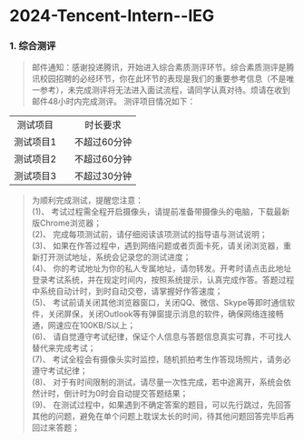 # 2024-Tencent-Intern--IEG
### 1. 综合测评
> 邮件通知：感谢投递腾讯，开始进入综合素质测评环节。综合素质测评是腾讯校园招聘的必经环节，你在此环节的表现是我们的重要参考信息（不是唯一参考），未完成测评将无法进入面试流程，请同学认真对待。烦请在收到邮件48小时内完成测评。
        测评项目情况如下：<br>

||||
|:----:|:----:|:----:|
|测试项目|	|时长要求|	|建议用时|
|测试项目1|	|不超过60分钟|	|30分钟|
|测试项目2|	|不超过60分钟|	|30分钟|
|测试项目3|	|不超过30分钟|	|30分钟|
> 为顺利完成测试，提醒您注意：<br>
(1)、	考试过程需全程开启摄像头，请提前准备带摄像头的电脑，下载最新版Chrome浏览器；<br>
(2)、	完成每项测试前，请仔细阅读该项测试的指导语与测试说明；<br>
(3)、	如果在作答过程中，遇到网络问题或者页面卡死，请关闭浏览器，重新打开测试地址，系统会记录您的测试进度；<br>
(4)、	你的考试地址为你的私人专属地址，请勿转发。开考时请点击此地址登录考试系统，并在规定时间内，按照系统提示，认真完成作答。答题过程中系统自动计时，到时自动交卷，请掌握好作答速度；<br>
(5)、	考试前请关闭其他浏览器窗口，关闭QQ、微信、Skype等即时通信软件，关闭屏保，关闭Outlook等有弹窗提示消息的软件，确保网络连接畅通，网速应在100KB/S以上；<br>
(6)、	请自觉遵守考试纪律，保证个人信息与答题信息真实可靠，不可找人替代来完成考试；<br>
(7)、	考试全程会有摄像头实时监控，随机抓拍考生作答现场照片，请务必遵守考试纪律；<br>
(8)、	对于有时间限制的测试，请尽量一次性完成，若中途离开，系统会依然计时，倒计时为0时会自动提交答题结果；<br>
(9)、	在测试过程中，如果遇到不确定答案的题目，可以先行跳过，先回答其他的问题，避免在单个问题上耽误太长的时间，待其他问题回答完毕后再回过来答题；<br>

